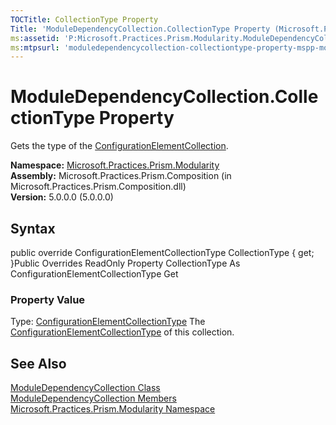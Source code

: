 ```yaml
---
TOCTitle: CollectionType Property
Title: 'ModuleDependencyCollection.CollectionType Property (Microsoft.Practices.Prism.Modularity)'
ms:assetid: 'P:Microsoft.Practices.Prism.Modularity.ModuleDependencyCollection.CollectionType'
ms:mtpsurl: 'moduledependencycollection-collectiontype-property-mspp-modularity.md'
---
```


# ModuleDependencyCollection.CollectionType Property

Gets the type of the [ConfigurationElementCollection](http://msdn.microsoft.com/en-us/library/a35we8et).

**Namespace:** [Microsoft.Practices.Prism.Modularity](https://msdn.microsoft.com/library/microsoft.practices.prism.modularity)
**Assembly:** Microsoft.Practices.Prism.Composition (in Microsoft.Practices.Prism.Composition.dll)  
**Version:** 5.0.0.0 (5.0.0.0)

## Syntax
public override ConfigurationElementCollectionType CollectionType { get; }Public Overrides ReadOnly Property CollectionType As ConfigurationElementCollectionType Get
### Property Value

Type: [ConfigurationElementCollectionType](http://msdn.microsoft.com/en-us/library/xtb86yh0)
The [ConfigurationElementCollectionType](http://msdn.microsoft.com/en-us/library/xtb86yh0) of this collection.

## See Also
[ModuleDependencyCollection Class](https://msdn.microsoft.com/library/microsoft.practices.prism.modularity.moduledependencycollection)  
[ModuleDependencyCollection Members](https://msdn.microsoft.com/allmembers.t:microsoft.practices.prism.modularity.moduledependencycollection)  
[Microsoft.Practices.Prism.Modularity Namespace](https://msdn.microsoft.com/library/microsoft.practices.prism.modularity)  